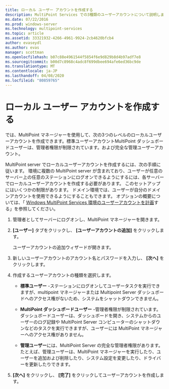 ```yaml
---
title: ローカル ユーザー アカウントを作成する
description: MultiPoint Services での3種類のユーザーアカウントについて説明します。
ms.date: 07/22/2016
ms.prod: windows-server
ms.technology: multipoint-services
ms.topic: article
ms.assetid: 33321932-4266-4961-9924-2cb4620bfcb4
author: evaseydl
ms.author: evas
manager: scottman
ms.openlocfilehash: b07c88e4961544f5854f6e9d829b8d4b97adf7e8
ms.sourcegitcommit: b00d7c8968c4adc8f699dbee694afe6ed36bc9de
ms.translationtype: MT
ms.contentlocale: ja-JP
ms.lasthandoff: 04/08/2020
ms.locfileid: "80859765"
---
```

# <a name="create-local-user-accounts"></a>ローカル ユーザー アカウントを作成する
では、MultiPoint マネージャーを使用して、次の3つのレベルのローカルユーザーアカウントを作成できます。標準ユーザーアカウントMultiPoint ダッシュボードユーザーは、管理者権限が制限されています。および完全な管理ユーザーアカウント。  
  
MultiPoint server でローカルユーザーアカウントを作成するには、次の手順に従います。 環境に複数の MultiPoint server が含まれており、ユーザーが任意のサーバー上の任意のステーションにログオンできるようにするには、各サーバーでローカルユーザーアカウントを作成する必要があります。 このセットアップにはいくつかの制限があります。 ドメイン環境では、ユーザーが自分のドメインアカウントを使用できるようにすることもできます。 オプションの概要については、「 [Windows MultiPoint Services 環境のユーザーアカウントを計画](Plan-user-accounts-for-your-MultiPoint-services-environment.md)する」を参照してください。  
   
1.  管理者としてサーバーにログオンし、MultiPoint マネージャーを開きます。  
  
2.  **[ユーザー]** タブをクリックし、 **[ユーザーアカウントの追加]** をクリックします。  
  
    ユーザーアカウントの追加ウィザードが開きます。  
  
3.  新しいユーザーアカウントのアカウント名とパスワードを入力し、 **[次へ]** をクリックします。  
  
4.  作成するユーザーアカウントの種類を選択します。  
  
    -   **標準ユーザー** -ステーションにログオンしてユーザータスクを実行できますが、multipoint マネージャーまたは Multipoint Server ダッシュボードへのアクセス権がないため、システムをシャットダウンできません。  
  
    -   **MultiPoint ダッシュボードユーザー** -管理者権限が制限されています。 ダッシュボードユーザーは、ダッシュボードを開き、システムからのユーザーのログ記録や MultiPoint Server コンピューターのシャットダウンなどのタスクを実行できますが、ユーザーには MultiPoint マネージャーへのアクセス権がありません。  
  
    -   **管理ユーザー**には、MultiPoint Server の完全な管理者権限があります。 たとえば、管理ユーザーは、MultiPoint マネージャーを実行したり、ユーザーを追加および削除したり、システム設定を変更したり、ドライバーを更新したりできます。  
  
5.  **[次へ]** をクリックし、 **[完了]** をクリックしてユーザーアカウントを作成します。